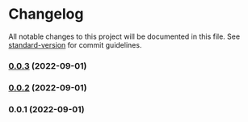 # Changelog

All notable changes to this project will be documented in this file. See [standard-version](https://github.com/conventional-changelog/standard-version) for commit guidelines.

### [0.0.3](https://gitee.com/sereinym/szkl/compare/v0.0.2...v0.0.3) (2022-09-01)

### [0.0.2](https://gitee.com/sereinym/szkl/compare/v0.0.1...v0.0.2) (2022-09-01)

### 0.0.1 (2022-09-01)
